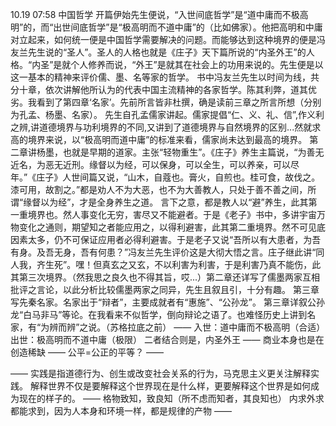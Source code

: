 10.19 07:58
中国哲学
开篇伊始先生便说，“入世间底哲学”是“道中庸而不极高明”的，而“出世间底哲学”是“极高明而不道中庸”的（比如佛家）。他把高明和中庸对立起来，如何统一便是中国哲学需要解决的问题。而能够达到这种境界的便是冯友兰先生说的“圣人”。圣人的人格也就是《庄子》天下篇所说的“内圣外王”的人格。“内圣”是就个人修养而说，“外王”是就其在社会上的功用来说的。先生便是以这一基本的精神来评价儒、墨、名等家的哲学。
书中冯友兰先生以时间为线，共分十章，依次讲解他所认为的代表中国主流精神的各家哲学。陈其利弊，道其优劣。我看到了第四章‘名家’。先前所言皆非杜撰，确是读前三章之所言所想（分别为孔孟、杨墨、名家）。
先生自孔孟儒家讲起。儒家提倡“仁、义、礼、信”,作义利之辨,讲道德境界与功利境界的不同,又讲到了道德境界与自然境界的区别...然就求高的境界来说，以“极高明而道中庸”的标准来看，儒家尚未达到最高的境界。
第二章讲杨墨，也就是早期的道家。主张“轻物重生”。《庄子》养生主篇说，“为善无近名，为恶无近刑。缘督以为经，可以保身，可以全生，可以养亲，可以尽年。”《庄子》人世间篇又说，“山木，自蔻也。膏火，自煎也。桂可食，故伐之。漆可用，故割之。”都是劝人不为大恶，也不为大善教人，只处于善不善之间，所谓“缘督以为经”，才是全身养生之道。
言下之意，都是教人以“避”养生，此其第一重境界也。然人事变化无穷，害尽又不能避者。于是《老子》书中，多讲宇宙万物变化之通则，期望知之者能应用之，以得利避害，此其第二重境界。然不可见底因素太多，仍不可保证应用者必得利避害。于是老子又说“吾所以有大患者，为吾有身。及吾无身，吾有何患？”冯友兰先生评价这是大彻大悟之言。庄子继此讲“同人我，齐生死”。嘿！但真玄之又玄，不以利害为利害，于是利害乃真不能伤，此其第三次境界。（然我思之良久也不得其旨，哎...）第二章还详写了儒墨两家互相批评之言论，以此分析比较儒墨两家之同异，先生且叙且引，十分有趣。
第三章写先秦名家。名家出于“辩者”，主要成就者有“惠施”、“公孙龙”。
第三章详叙公孙龙“白马非马”等论。在我看来不似哲学，倒向辩论之语了。也难怪历史上讲到名家，有“为辨而辨”之说。（苏格拉底之前）
——
入世：道中庸而不极高明（合适）
出世：极高明而不道中庸（极限）
二者结合则是，内圣外王
——
商业本身也是在创造稀缺
——
公平=公正的平等？
——

——
实践是指道德行为、创生或改变社会关系的行为，马克思主义更关注解释实践。
解释世界不仅是要解释这个世界现在是什么样，更要解释这个世界是如何成为现在的样子的。
——
格物致知，致良知（所不虑而知者，其良知也）
内求外求都能求到，因为人本身和环境一样，都是规律的产物
——